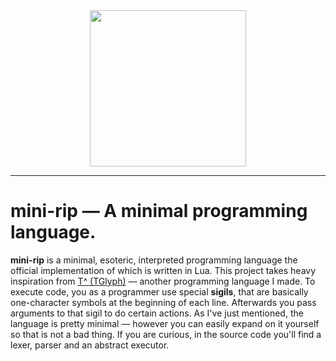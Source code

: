<div align="center">
  <img style="height: 250px;" src="https://raw.githubusercontent.com/tixonochekAscended/mini-rip/refs/heads/main/Mini-rip%20Logo%20Border%20Radiused.png">
</div>

------
# mini-rip — A minimal programming language.
**mini-rip** is a minimal, esoteric, interpreted programming language the official implementation of which is written in Lua. This project takes heavy inspiration from [T^ (TGlyph)](https://github.com/tixonochekAscended/TGlyph) — another programming language I made. To execute code, you as a programmer use special **sigils**, that are basically one-character symbols at the beginning of each line. Afterwards you pass arguments to that sigil to do certain actions. As I've just mentioned, the language is pretty minimal — however you can easily expand on it yourself so that is not a bad thing. If you are curious, in the source code you'll find a lexer, parser and an abstract executor.
